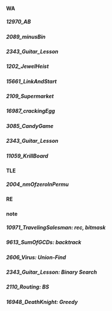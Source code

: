 #### WA
##### 12970_AB
##### 2089_minusBin
##### 2343_Guitar_Lesson
##### 1202_JewelHeist
##### 15661_LinkAndStart
##### 2109_Supermarket
##### 16987_crackingEgg
##### 3085_CandyGame
##### 2343_Guitar_Lesson
##### 11059_KrillBoard

#### TLE
##### 2004_nmOfzeroInPermu
#####

#### RE
#####


#### note
##### 10971_TravelingSalesman: rec, bitmask
##### 9613_SumOfGCDs: backtrack
##### 2606_Virus: Union-Find
##### 2343_Guitar_Lesson: Binary Search
##### 2110_Routing: BS
##### 16948_DeathKnight: Greedy
